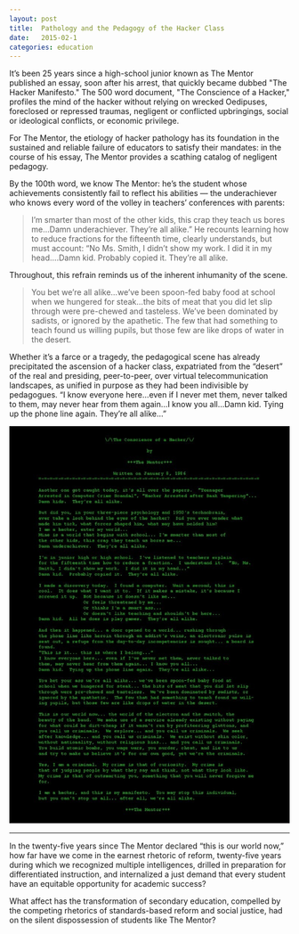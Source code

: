 ```yaml
---
layout: post
title:  Pathology and the Pedagogy of the Hacker Class
date:   2015-02-1
categories: education
---
```



It’s been 25 years since a high-school junior known as The Mentor published an essay, soon after his arrest, that quickly became dubbed "The Hacker Manifesto." The 500 word document, "The Conscience of a Hacker," profiles the mind of the hacker without relying on wrecked Oedipuses, foreclosed or repressed traumas, negligent or conflicted upbringings, social or ideological conflicts, or economic privilege.

For The Mentor, the etiology of hacker pathology has its foundation in the sustained and reliable failure of educators to satisfy their mandates: in the course of his essay, The Mentor provides a scathing catalog of negligent pedagogy.

By the 100th word, we know The Mentor: he’s the student whose achievements consistently fail to reflect his abilities — the underachiever who knows every word of the volley in teachers’ conferences with parents:

  >I’m smarter than most of the other kids, this crap they teach us bores me…Damn underachiever. They’re all alike.” He recounts learning how to reduce fractions for the fifteenth time, clearly understands, but must account: “No Ms. Smith, I didn’t show my work. I did it in my head….Damn kid. Probably copied it. They’re all alike.

Throughout, this refrain reminds us of the inherent inhumanity of the scene.

  >You bet we’re all alike…we’ve been spoon-fed baby food at school when we hungered for steak…the bits of meat that you did let slip through were pre-chewed and tasteless. We’ve been dominated by sadists, or ignored by the apathetic. The few that had something to teach found us willing pupils, but those few are like drops of water in the desert.

Whether it’s a farce or a tragedy, the pedagogical scene has already precipitated the ascension of a hacker class, expatriated from the “desert” of the real and presiding, peer-to-peer, over virtual telecommunication landscapes, as unified in purpose as they had been indivisible by pedagogues. “I know everyone here…even if I never met them, never talked to them, may never hear from them again…I know you all…Damn kid. Tying up the phone line again. They’re all alike…”

![Conscience of a Hacker](/images/mentor.jpg)

----------------------

In the twenty-five years since The Mentor declared “this is our world now,” how far have we come in the earnest rhetoric of reform, twenty-five years during which we recognized multiple intelligences, drilled in preparation for differentiated instruction, and internalized a just demand that every student have an equitable opportunity for academic success?

What affect has the transformation of secondary education, compelled by the competing rhetorics of standards-based reform and social justice, had on the silent dispossession of students like The Mentor?
